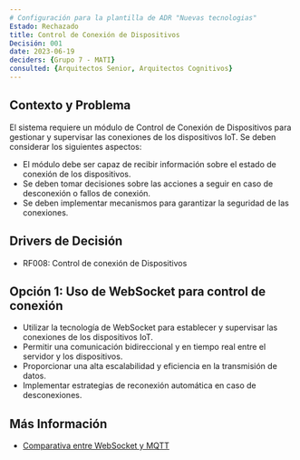 ```yaml
---
# Configuración para la plantilla de ADR "Nuevas tecnologias"
Estado: Rechazado
title: Control de Conexión de Dispositivos
Decisión: 001
date: 2023-06-19
deciders: {Grupo 7 - MATI}
consulted: {Arquitectos Senior, Arquitectos Cognitivos}
---
```

## Contexto y Problema


El sistema requiere un módulo de Control de Conexión de Dispositivos para gestionar y supervisar las conexiones de los dispositivos IoT. Se deben considerar los siguientes aspectos:

- El módulo debe ser capaz de recibir información sobre el estado de conexión de los dispositivos.
- Se deben tomar decisiones sobre las acciones a seguir en caso de desconexión o fallos de conexión.
- Se deben implementar mecanismos para garantizar la seguridad de las conexiones.


## Drivers de Decisión

* RF008: Control de conexión de Dispositivos

## Opción 1: Uso de WebSocket para control de conexión

- Utilizar la tecnología de WebSocket para establecer y supervisar las conexiones de los dispositivos IoT.
- Permitir una comunicación bidireccional y en tiempo real entre el servidor y los dispositivos.
- Proporcionar una alta escalabilidad y eficiencia en la transmisión de datos.
- Implementar estrategias de reconexión automática en caso de desconexiones.


## Más Información

- [Comparativa entre WebSocket y MQTT](https://www.ibm.com/support/knowledgecenter/en/SSMQ79_9.1.0/com.ibm.itsm.sysadmin.doc/c_mqtt_websockets.html)
